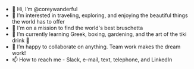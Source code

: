 - 👋 Hi, I’m @coreywanderful
- 👀 I’m interested in traveling, exploring, and enjoying the beautiful things the world has to offer
- 🍅 I'm on a mission to find the world's best bruschetta
- 🌱 I’m currently learning Greek, boxing, gardening, and the art of the tiki drink 🍹
- 💞️ I’m happy to collaborate on anything. Team work makes the dream work! 
- 📫 How to reach me - Slack, e-mail, text, telephone, and LinkedIn 

<!---
coreywanderful/coreywanderful is a ✨ special ✨ repository because its `README.md` (this file) appears on your GitHub profile.
You can click the Preview link to take a look at your changes.
--->
